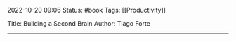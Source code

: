 2022-10-20 09:06
Status: #book 
Tags: [[Productivity]]

Title: Building a Second Brain
Author: Tiago Forte

---